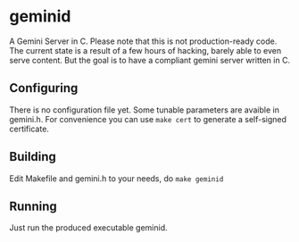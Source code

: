 # geminid
A Gemini Server in C. Please note that this is not production-ready code.
The current state is a result of a few hours of hacking, barely able to even
serve content. But the goal is to have a compliant gemini server written in C.

## Configuring

There is no configuration file yet. Some tunable parameters are avaible in
gemini.h. For convenience you can use `make cert` to generate a self-signed
certificate.

## Building
Edit Makefile and gemini.h to your needs, do `make geminid`

## Running
Just run the produced executable geminid.


